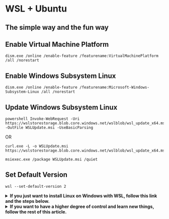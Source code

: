 # WSL + Ubuntu

## The **simple** way and the **fun** way

## Enable Virtual Machine Platform

```pwsh
dism.exe /online /enable-feature /featurename:VirtualMachinePlatform /all /norestart
```

## Enable Windows Subsystem Linux

```pwsh
dism.exe /online /enable-feature /featurename:Microsoft-Windows-Subsystem-Linux /all /norestart
```

## Update Windows Subsystem Linux

```pwsh
powershell Invoke-WebRequest -Uri https://wslstorestorage.blob.core.windows.net/wslblob/wsl_update_x64.msi -OutFile WSLUpdate.msi -UseBasicParsing
```

OR

```pwsh
curl.exe -L -o WSLUpdate.msi https://wslstorestorage.blob.core.windows.net/wslblob/wsl_update_x64.msi
```

```pwsh
msiexec.exe /package WSLUpdate.msi /quiet
```

## Set Default Version

```pwsh
wsl --set-default-version 2
```

<details>
<summary><b>If you just want to install Linux on Windows with WSL, follow this link and the steps below.</b></summary>

<https://learn.microsoft.com/en-us/windows/wsl/install>

```pwsh
wsl --list --online
```

```text
The following is a list of valid distributions that can be installed.
Install using "wsl --install -d <Distro>".

NAME            FRIENDLY NAME
Ubuntu          Ubuntu
Debian          Debian GNU/Linux
kali-linux      Kali Linux Rolling
openSUSE-42     openSUSE Leap 42
SLES-12         SUSE Linux Enterprise Server v12
Ubuntu-16.04    Ubuntu 16.04 LTS
Ubuntu-18.04    Ubuntu 18.04 LTS
Ubuntu-20.04    Ubuntu 20.04 LTS
```

```pwsh
wsl --install -d Ubuntu
```

```pwsh
wsl --setdefault Ubuntu
wsl
```

</details>

<details>
<summary><b>If you want to have a higher degree of control and learn new things, follow the rest of this article.</b></summary>

## Download And Import Ubuntu 20.04

<details>
<summary><b>Using Canonical WSL ROOTFS Images</b></summary>

- **Create Folder For ROOTFS**

```pwsh
mkdir Ubuntu\Focal\Ubuntu-20.04
```

- **Download ROOTFS Image For WSL**

```pwsh
powershell Invoke-WebRequest -Uri https://cloud-images.ubuntu.com/focal/current/focal-server-cloudimg-amd64-wsl.rootfs.tar.gz -OutFile Ubuntu\Focal\Ubuntu-20.04.tar.gz -UseBasicParsing
```

OR

```pwsh
curl.exe -L -o Ubuntu\Focal\Ubuntu-20.04.tar.gz https://cloud-images.ubuntu.com/focal/current/focal-server-cloudimg-amd64-wsl.rootfs.tar.gz
```

- **Import ROOTFS Image For WSL**

```pwsh
wsl --import Ubuntu-20.04 Ubuntu\Focal\Ubuntu-20.04 Ubuntu\Focal\Ubuntu-20.04.tar.gz
```

- **List Distributions**

```pwsh
wsl --list --all
```

- **Set Default Distribution**

```pwsh
wsl --setdefault Ubuntu-20.04
```

- **List All Distributions And Version**

```pwsh
wsl --list --all
```

- **Run Distribution**

```pwsh
wsl --distribution Ubuntu-20.04
```

OR

```pwsh
wsl
```

</details>

<details>
<summary><b>Using Microsoft Store WSL Images</b></summary>

- **Create Folder For ROOTFS**

```pwsh
mkdir Ubuntu\Focal\Ubuntu-20.04
mkdir Ubuntu\Focal\ubuntu_focal
```

- **Download Image For WSL**

```pwsh
powershell Invoke-WebRequest -Uri https://aka.ms/wslubuntu2004 -OutFile Ubuntu\Focal\ubuntu_focal\ubuntu-2004.appx -UseBasicParsing
```

OR

```pwsh
curl.exe -L -o Ubuntu\Focal\ubuntu_focal\ubuntu-2004.appx https://aka.ms/wslubuntu2004
```

- **Install 7-Zip**

```cmd
curl.exe -L -o Downloads\7z.exe https://www.7-zip.org/a/7z2201-x64.exe
Downloads\7z.exe /S
```

- **Extract Image**

```pwsh
"C:\Program Files\7-Zip\7z.exe" e Ubuntu\Focal\ubuntu_focal\ubuntu-2004.appx -oUbuntu\Focal\ubuntu_focal\ *_x64.appx
"C:\Program Files\7-Zip\7z.exe" e Ubuntu\Focal\ubuntu_focal\Ubuntu_2004.*_x64.appx -oUbuntu\Focal\ubuntu_focal\ install.tar.gz
```

- **Import ROOTFS Image For WSL**

```pwsh
wsl --import Ubuntu-20.04 Ubuntu\Focal\Ubuntu-20.04 Ubuntu\Focal\ubuntu_focal\install.tar.gz
```

- **List Distributions**

```pwsh
wsl --list --all
```

- **Set Default Distribution**

```pwsh
wsl --setdefault Ubuntu-20.04
```

- **List All Distributions And Version**

```pwsh
wsl --list --all
```

- **Run Distribution**

```pwsh
wsl --distribution Ubuntu-20.04
```

OR

```pwsh
wsl
```

</details>

## Download And Import Ubuntu 22.04

<details>
<summary><b>Using Canonical WSL ROOTFS Images</b></summary>

- **Create Folder For ROOTFS**

```pwsh
mkdir Ubuntu\Jammy\Ubuntu-22.04
```

- **Download ROOTFS Image For WSL**

```pwsh
powershell Invoke-WebRequest -Uri https://cloud-images.ubuntu.com/jammy/current/jammy-server-cloudimg-amd64-wsl.rootfs.tar.gz -OutFile Ubuntu\Jammy\Ubuntu-22.04.tar.gz -UseBasicParsing
```

OR

```pwsh
curl.exe -L -o Ubuntu\Jammy\Ubuntu-22.04.tar.gz https://cloud-images.ubuntu.com/jammy/current/jammy-server-cloudimg-amd64-wsl.rootfs.tar.gz
```

- **Import ROOTFS Image For WSL**

```pwsh
wsl --import Ubuntu-22.04 Ubuntu\Jammy\Ubuntu-22.04 Ubuntu\Jammy\Ubuntu-22.04.tar.gz
```

- **List Distributions**

```pwsh
wsl --list --all
```

- **Set Default Distribution**

```pwsh
wsl --setdefault Ubuntu-22.04
```

- **List All Distributions And Version**

```pwsh
wsl --list --all
```

- **Run Distribution**

```pwsh
wsl --distribution Ubuntu-22.04
```

OR

```pwsh
wsl
```

</details>

<details>
<summary><b>Using Microsoft Store WSL Images</b></summary>

- **Create Folder For ROOTFS**

```pwsh
mkdir Ubuntu\Jammy\Ubuntu-22.04
mkdir Ubuntu\Jammy\ubuntu_jammy
```

- **Download Image For WSL**

```pwsh
powershell Invoke-WebRequest -Uri https://aka.ms/wslubuntu2204 -OutFile Ubuntu\Jammy\ubuntu_jammy\ubuntu-2204.appx -UseBasicParsing
```

OR

```pwsh
curl.exe -L -o Ubuntu\Jammy\ubuntu_jammy\ubuntu-2204.appx https://aka.ms/wslubuntu2204
```

- **Install 7-Zip**

```cmd
curl.exe -L -o Downloads\7z.exe https://www.7-zip.org/a/7z2201-x64.exe
Downloads\7z.exe /S
```

- **Extract Image**

```pwsh
"C:\Program Files\7-Zip\7z.exe" e Ubuntu\Jammy\ubuntu_jammy\ubuntu-2204.appx -oUbuntu\Jammy\ubuntu_jammy\ *_x64.appx
"C:\Program Files\7-Zip\7z.exe" e Ubuntu\Jammy\ubuntu_jammy\Ubuntu_2204.*_x64.appx -oUbuntu\Jammy\ubuntu_jammy\ install.tar.gz
```

- **Import ROOTFS Image For WSL**

```pwsh
wsl --import Ubuntu-22.04 Ubuntu\Jammy\Ubuntu-22.04 Ubuntu\Jammy\ubuntu_jammy\install.tar.gz
```

- **List Distributions**

```pwsh
wsl --list --all
```

- **Set Default Distribution**

```pwsh
wsl --setdefault Ubuntu-22.04
```

- **List All Distributions And Version**

```pwsh
wsl --list --all
```

- **Run Distribution**

```pwsh
wsl --distribution Ubuntu-22.04
```

OR

```pwsh
wsl
```

</details>

### Create Username

```bash
clear ; echo "Choose your username!" ; echo -n "Type the username! " ; read username &&
adduser $username &&
addgroup $username adm &&
addgroup $username sudo &&
echo "$username    ALL=(ALL)       NOPASSWD:ALL" | tee -a /etc/sudoers &&
echo "[user]
default = $username" | tee /etc/wsl.conf
```

Exit WSL and run the command below to terminate the specified distribution, after which the created user will be automatically triggered at startup.

- **For Ubuntu-20.04**

```pwsh
wsl --terminate Ubuntu-20.04
wsl --distribution Ubuntu-20.04
```

- **For Ubuntu-22.04**

```pwsh
wsl --terminate Ubuntu-22.04
wsl --distribution Ubuntu-22.04
```

### Sources

```bash
clear ; echo "#ubuntu
deb http://archive.ubuntu.com/ubuntu `lsb_release -cs` main restricted universe multiverse
deb http://archive.ubuntu.com/ubuntu `lsb_release -cs`-updates main restricted universe multiverse
deb http://archive.ubuntu.com/ubuntu `lsb_release -cs`-backports main restricted universe multiverse
deb http://archive.ubuntu.com/ubuntu `lsb_release -cs`-proposed restricted main universe multiverse
#security
deb http://security.ubuntu.com/ubuntu `lsb_release -cs`-security main restricted universe multiverse
#partner
deb http://archive.canonical.com/ubuntu `lsb_release -cs` partner" | sudo tee /etc/apt/sources.list
```

```bash
clear ; echo '#!/bin/bash
sudo apt update --fix-missing
sudo apt -y dist-upgrade --download-only
sudo apt -y dist-upgrade
sudo apt -y autoremove
sudo apt -y clean' | sudo tee /usr/local/sbin/updateme
sudo chmod a+x /usr/local/sbin/updateme
```

```bash
updateme
```

### Install Powerline

```bash
sudo apt -y install powerline
```

```bash
clear ; echo '
#POWERLINE
if [ -f `which powerline-daemon` ]; then
  powerline-daemon --quiet
  POWERLINE_BASH_CONTINUATION=1
  POWERLINE_BASH_SELECT=1
  . /usr/share/powerline/bindings/bash/powerline.sh
fi' | sudo tee -a /etc/bash.bashrc
```

```bash
source /etc/bash.bashrc
```

For a better console experience in Windows, use a text font such as **Hack**:

<https://github.com/source-foundry/Hack>

<https://github.com/source-foundry/Hack#windows>

Run the commands below in the CMD to easily install on Windows:

```pwsh
curl.exe -L -o Downloads\Hack.exe https://github.com/source-foundry/Hack-windows-installer/releases/download/v1.6.0/HackFontsWindowsInstaller.exe
```

```pwsh
Downloads\Hack.exe /SILENT
```

### Homebrew (Optional)

<https://docs.brew.sh/Homebrew-on-Linux#install>

```bash
sudo apt -y install build-essential procps curl file git
```

```bash
git config --global http.sslVerify false
```

```bash
echo "insecure" | sudo tee $HOME/.curlrc
echo "insecure" | sudo tee /root/.curlrc
```

```bash
/bin/bash -c "$(curl -fsSL https://raw.githubusercontent.com/Homebrew/install/master/install.sh)"
```

```bash
clear ; echo '
# Set PATH, MANPATH, etc., for Homebrew.
eval "$(/home/linuxbrew/.linuxbrew/bin/brew shellenv)"' | sudo tee -a /etc/profile
```

```bash
clear ; echo "
#HOMEBREW
export HOMEBREW_CURLRC=1
export HOMEBREW_FORCE_BREWED_CURL=1
alias brew='HOMEBREW_FORCE_BREWED_CURL=1 ; brew'" | sudo tee -a /etc/bash.bashrc
```

```bash
brew install kubectl
brew install helm
brew install terraform
brew install awscli
```

**Sources:**

<https://learn.microsoft.com/en-us/windows/wsl>

<https://docs.microsoft.com/en-us/windows/wsl/install-win10>

<https://docs.microsoft.com/en-us/windows/wsl/install-manual>

<https://learn.microsoft.com/en-us/windows/wsl/install-manual#downloading-distributions>

<https://wiki.ubuntu.com/WSL>

</details>
